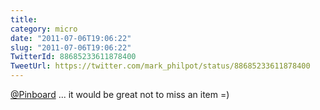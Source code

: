 ```yaml
---
title: 
category: micro
date: "2011-07-06T19:06:22"
slug: "2011-07-06T19:06:22"
TwitterId: 88685233611878400
TweetUrl: https://twitter.com/mark_philpot/status/88685233611878400
---
```


[@Pinboard](https://twitter.com/Pinboard) ... it would be great not to miss an
item =)
